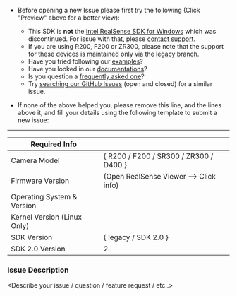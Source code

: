 * Before opening a new Issue please first try the following (Click "Preview" above for a better view):

    * This SDK is **not** the [Intel RealSense SDK for Windows](https://software.intel.com/en-us/realsense-sdk-windows-eol) which was discontinued. For issue with that, please [contact support](https://www.intel.com/content/www/us/en/support/contact-support.html).
    * If you are using R200, F200 or ZR300, please note that the support for these devices is maintained only via the [legacy branch](https://github.com/IntelRealSense/librealsense/tree/legacy).
    * Have you tried following our [examples](https://github.com/IntelRealSense/librealsense/tree/master/examples#sample-code-for-intel-realsense-cameras)?
    * Have you looked in our [documentations](https://github.com/IntelRealSense/librealsense/tree/master/doc#useful-links)?
    * Is you question a [frequently asked one](https://github.com/IntelRealSense/librealsense/wiki/Troubleshooting-Q%26A)?
    * Try [searching our GitHub Issues](https://github.com/IntelRealSense/librealsense/issues?utf8=%E2%9C%93&q=is%3Aissue) (open and closed) for a similar issue.

* If none of the above helped you, please remove this line, and the lines above it, and fill your details using the following template to submit a new issue:
----------------------------------------------------------------------------------------------------

| Required Info                         |                                                                |
|---------------------------------|------------------------------------------- |
| Camera Model                       | { R200 / F200 / SR300 / ZR300 / D400 } | 
| Firmware Version                   | (Open RealSense Viewer --> Click info) | 
| Operating System & Version |   <Fill >                                                   | 
| Kernel Version (Linux Only)    |  <Fill >                                                   | 
| SDK Version                            |  { legacy / SDK 2.0 }                               | 
| SDK 2.0 Version                      |    2.<?>.<?>                                           | 

### Issue Description
<Describe your issue / question / feature request / etc..>
